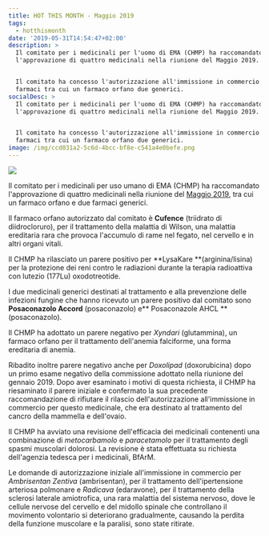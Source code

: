 ```yaml
---
title: HOT THIS MONTH - Maggio 2019
tags:
  - hotthismonth
date: '2019-05-31T14:54:47+02:00'
description: >
  Il comitato per i medicinali per l'uomo di EMA (CHMP) ha raccomandato
  l'approvazione di quattro medicinali nella riunione del Maggio 2019.


  Il comitato ha concesso l'autorizzazione all'immissione in commercio di 4
  farmaci tra cui un farmaco orfano due generici.
socialDesc: >
  Il comitato per i medicinali per l'uomo di EMA (CHMP) ha raccomandato
  l'approvazione di quattro medicinali nella riunione del Maggio 2019.


  Il comitato ha concesso l'autorizzazione all'immissione in commercio di 4
  farmaci tra cui un farmaco orfano due generici.
image: /img/ccd031a2-5c6d-4bcc-bf8e-c541a4e0befe.png
---
```

![](/img/ccd031a2-5c6d-4bcc-bf8e-c541a4e0befe.png)

Il comitato per i medicinali per uso umano di EMA (CHMP) ha raccomandato l'approvazione di quattro medicinali nella riunione del [Maggio 2019](https://www.ema.europa.eu/en/news/meeting-highlights-committee-medicinal-products-human-use-chmp-27-29-may-2019), tra cui un farmaco orfano e due farmaci generici.

Il farmaco orfano autorizzato dal comitato è **Cufence** (triidrato di diidrocloruro), per il trattamento della malattia di Wilson, una malattia ereditaria rara che provoca l'accumulo di rame nel fegato, nel cervello e in altri organi vitali. 

Il CHMP ha rilasciato un parere positivo per **LysaKare **(arginina/lisina) per la protezione dei reni contro le radiazioni durante la terapia radioattiva con lutezio (177Lu) oxodotreotide.

I due medicinali generici destinati al trattamento e alla prevenzione delle infezioni fungine che hanno ricevuto un parere positivo dal comitato sono **Posaconazolo Accord** (posaconazolo) e** Posaconazole AHCL **(posaconazolo).

Il CHMP ha adottato un parere negativo per _Xyndari_ (glutammina), un farmaco orfano per il trattamento dell'anemia falciforme, una forma ereditaria di anemia. 

Ribadito inoltre parere negativo anche per _Doxolipad_ (doxorubicina) dopo un primo esame negativo della commissione adottato nella riunione del gennaio 2019. Dopo aver esaminato i motivi di questa richiesta, il CHMP ha riesaminato il parere iniziale e confermato la sua precedente raccomandazione di rifiutare il rilascio dell'autorizzazione all'immissione in commercio per questo medicinale, che era destinato al trattamento del cancro della mammella e dell'ovaio.

Il CHMP ha avviato una revisione dell'efficacia dei medicinali contenenti una combinazione di _metocarbamolo_ e _paracetamolo_ per il trattamento degli spasmi muscolari dolorosi. La revisione è stata effettuata su richiesta dell'agenzia tedesca per i medicinali, BfArM.

Le domande di autorizzazione iniziale all'immissione in commercio per _Ambrisentan Zentiva_ (ambrisentan), per il trattamento dell'ipertensione arteriosa polmonare e _Radicava_ (edaravone), per il trattamento della sclerosi laterale amiotrofica, una rara malattia del sistema nervoso, dove le cellule nervose del cervello e del midollo spinale che controllano il movimento volontario si deteriorano gradualmente, causando la perdita della funzione muscolare e la paralisi, sono state ritirate.
